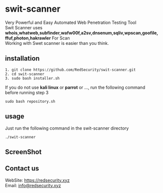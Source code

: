 # swit-scanner
Very Powerful and Easy Automated Web Penetration Testing Tool<br>
Swit Scanner uses **whois,whatweb,subfinder,wafw00f,a2sv,dnsenum,sqliv,wpscan,goofile,ffuf,photon,hakrawler** For Scan<br>
Working with Swet scanner is easier than you think.
## installation
```
1. git clone https://github.com/RedSecurity/swit-scanner.git
2. cd swit-scanner
3. sudo bash installer.sh
```
If you do not use **kali linux** or **parrot** or ..., run the following command before running step 3
```
sudo bash repository.sh
```
## usage
Just run the following command in the swit-scanner directory
```
./swit-scanner
```
## ScreenShot

## Contact us
WebSite: https://redsecurity.xyz<br/>Email: info@redsecurity.xyz
